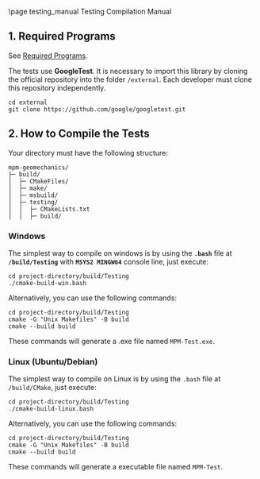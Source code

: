 \page testing_manual Testing Compilation Manual

## 1. Required Programs

See [Required Programs](#required_programs).

The tests use **GoogleTest**. It is necessary to import this library by cloning the official repository into the folder `/external`. Each developer must clone this repository independently.

```
cd external
git clone https://github.com/google/googletest.git
```

## 2. How to Compile the Tests

Your directory must have the following structure:

```
mpm-geomechanics/
├─ build/
│  ├─ CMakeFiles/
│  ├─ make/
│  ├─ msbuild/
│  ├─ testing/
│  │  ├─ CMakeLists.txt
│  │  ├─ build/
```

### Windows

The simplest way to compile on windows is by using the **`.bash`** file at **`/build/Testing`** with **`MSYS2 MINGW64`** console line, just execute:

```
cd project-directory/build/Testing
./cmake-build-win.bash
```

Alternatively, you can use the following commands:

```
cd project-directory/build/Testing
cmake -G "Unix Makefiles" -B build
cmake --build build
```

These commands will generate a .exe file named `MPM-Test.exe`.

### Linux (Ubuntu/Debian)

The simplest way to compile on Linux is by using the `.bash` file at `/build/CMake`, just execute:

```
cd project-directory/build/Testing
./cmake-build-linux.bash
```

Alternatively, you can use the following commands:

```
cd project-directory/build/Testing
cmake -G "Unix Makefiles" -B build
cmake --build build
```

These commands will generate a executable file named `MPM-Test`.


